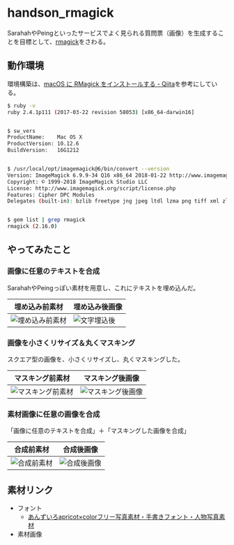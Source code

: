 # handson_rmagick

SarahahやPeingといったサービスでよく見られる質問票（画像）を生成することを目標として、[rmagick](https://github.com/rmagick/rmagick)をさわる。

## 動作環境

環境構築は、[macOS に RMagick をインストールする - Qiita](https://qiita.com/niwasawa/items/1144f20a9f2de4b76977)を参考にしている。

```bash
$ ruby -v
ruby 2.4.1p111 (2017-03-22 revision 58053) [x86_64-darwin16]


$ sw_vers
ProductName:	Mac OS X
ProductVersion:	10.12.6
BuildVersion:	16G1212


$ /usr/local/opt/imagemagick@6/bin/convert --version
Version: ImageMagick 6.9.9-34 Q16 x86_64 2018-01-22 http://www.imagemagick.org
Copyright: © 1999-2018 ImageMagick Studio LLC
License: http://www.imagemagick.org/script/license.php
Features: Cipher DPC Modules
Delegates (built-in): bzlib freetype jng jpeg ltdl lzma png tiff xml zlib


$ gem list | grep rmagick
rmagick (2.16.0)
```

## やってみたこと

### 画像に任意のテキストを合成

SarahahやPeingっぽい素材を用意し、これにテキストを埋め込んだ。

|埋め込み前素材|埋め込み後画像|
|---|---|
|![埋め込み前素材](https://github.com/rkonno/handson_rmagick/blob/master/img/message_card.png?raw=true)|![文字埋込後](https://github.com/rkonno/handson_rmagick/blob/master/export/char_insertion.png?raw=true)|

### 画像を小さくリサイズ＆丸くマスキング

スクエア型の画像を、小さくリサイズし、丸くマスキングした。

|マスキング前素材|マスキング後画像|
|---|---|
| ![マスキング前素材](https://github.com/rkonno/handson_rmagick/blob/master/img/thumbnail.jpg?raw=true) | ![マスキング後画像](https://github.com/rkonno/handson_rmagick/blob/master/export/resized_thumb.png?raw=true) |

### 素材画像に任意の画像を合成

「画像に任意のテキストを合成」＋「マスキングした画像を合成」

|合成前素材|合成後画像|
|---|---|
| ![合成前素材](https://github.com/rkonno/handson_rmagick/blob/master/img/message_card_ver2.png?raw=true) | ![合成後画像](https://github.com/rkonno/handson_rmagick/blob/master/export/char_and_image_insertion.png?raw=true) |


## 素材リンク

- フォント
    - [あんずいろapricot×colorフリー写真素材・手書きフォント・人物写真素材](http://www8.plala.or.jp/p_dolce/)
- 素材画像
